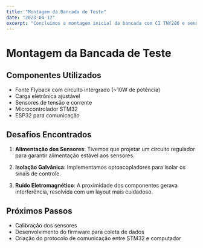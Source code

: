 ```yaml
---
title: "Montagem da Bancada de Teste"
date: "2023-04-12"
excerpt: "Concluímos a montagem inicial da bancada com CI TNY286 e sensores para coleta de dados."
---
```


# Montagem da Bancada de Teste

## Componentes Utilizados

- Fonte Flyback com circuito intergrado (~10W de potência)
- Carga eletrônica ajustável
- Sensores de tensão e corrente
- Microcontrolador STM32
- ESP32 para comunicação

## Desafios Encontrados

1. **Alimentação dos Sensores**: Tivemos que projetar um circuito regulador para garantir alimentação estável aos sensores.

2. **Isolação Galvânica**: Implementamos optoacopladores para isolar os sinais de controle.

3. **Ruído Eletromagnético**: A proximidade dos componentes gerava interferência, resolvida com um layout mais cuidadoso.

## Próximos Passos

- Calibração dos sensores
- Desenvolvimento do firmware para coleta de dados
- Criação do protocolo de comunicação entre STM32 e computador
